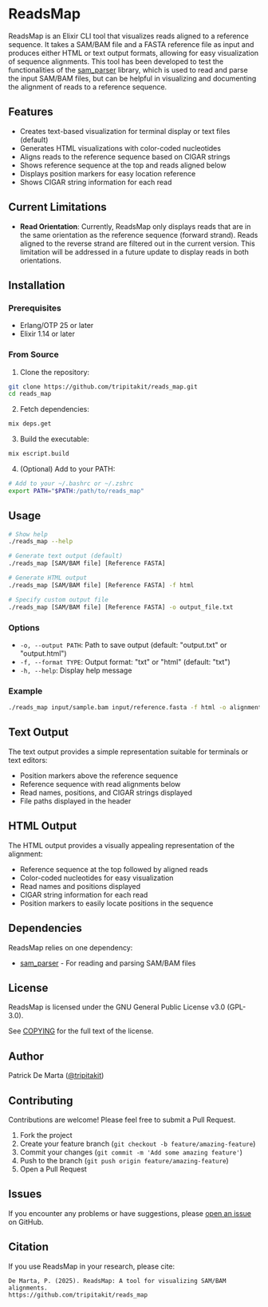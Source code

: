 # ReadsMap

ReadsMap is an Elixir CLI tool that visualizes reads aligned to a reference sequence. It takes a SAM/BAM file and a FASTA reference file as input and produces either HTML or text output formats, allowing for easy visualization of sequence alignments.
This tool has been developed to test the functionalities of the [sam_parser](https://github.com/tripitakit/sam_parser.git) library, which is used to read and parse the input SAM/BAM files, but can be helpful in visualizing and documenting the alignment of reads to a reference sequence.

## Features

- Creates text-based visualization for terminal display or text files (default)
- Generates HTML visualizations with color-coded nucleotides
- Aligns reads to the reference sequence based on CIGAR strings
- Shows reference sequence at the top and reads aligned below
- Displays position markers for easy location reference
- Shows CIGAR string information for each read

## Current Limitations

- **Read Orientation**: Currently, ReadsMap only displays reads that are in the same orientation as the reference sequence (forward strand). Reads aligned to the reverse strand are filtered out in the current version. This limitation will be addressed in a future update to display reads in both orientations.

## Installation

### Prerequisites

- Erlang/OTP 25 or later
- Elixir 1.14 or later

### From Source

1. Clone the repository:

```bash
git clone https://github.com/tripitakit/reads_map.git
cd reads_map
```

2. Fetch dependencies:

```bash
mix deps.get
```

3. Build the executable:

```bash
mix escript.build
```

4. (Optional) Add to your PATH:

```bash
# Add to your ~/.bashrc or ~/.zshrc
export PATH="$PATH:/path/to/reads_map"
```

## Usage

```bash
# Show help
./reads_map --help

# Generate text output (default)
./reads_map [SAM/BAM file] [Reference FASTA]

# Generate HTML output
./reads_map [SAM/BAM file] [Reference FASTA] -f html

# Specify custom output file
./reads_map [SAM/BAM file] [Reference FASTA] -o output_file.txt
```

### Options

- `-o, --output PATH`: Path to save output (default: "output.txt" or "output.html")
- `-f, --format TYPE`: Output format: "txt" or "html" (default: "txt")
- `-h, --help`: Display help message

### Example

```bash
./reads_map input/sample.bam input/reference.fasta -f html -o alignment.html
```

## Text Output

The text output provides a simple representation suitable for terminals or text editors:
- Position markers above the reference sequence
- Reference sequence with read alignments below
- Read names, positions, and CIGAR strings displayed
- File paths displayed in the header

## HTML Output

The HTML output provides a visually appealing representation of the alignment:
- Reference sequence at the top followed by aligned reads
- Color-coded nucleotides for easy visualization
- Read names and positions displayed
- CIGAR string information for each read
- Position markers to easily locate positions in the sequence

## Dependencies

ReadsMap relies on one dependency:

- [sam_parser](https://github.com/tripitakit/sam_parser.git) - For reading and parsing SAM/BAM files


## License

ReadsMap is licensed under the GNU General Public License v3.0 (GPL-3.0).

See [COPYING](COPYING) for the full text of the license.

## Author

Patrick De Marta ([@tripitakit](https://github.com/tripitakit))

## Contributing

Contributions are welcome! Please feel free to submit a Pull Request.

1. Fork the project
2. Create your feature branch (`git checkout -b feature/amazing-feature`)
3. Commit your changes (`git commit -m 'Add some amazing feature'`)
4. Push to the branch (`git push origin feature/amazing-feature`)
5. Open a Pull Request

## Issues

If you encounter any problems or have suggestions, please [open an issue](https://github.com/tripitakit/reads_map/issues) on GitHub.

## Citation

If you use ReadsMap in your research, please cite:

```
De Marta, P. (2025). ReadsMap: A tool for visualizing SAM/BAM alignments.
https://github.com/tripitakit/reads_map
```

